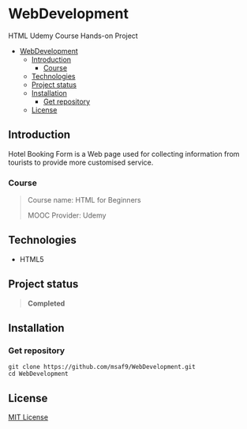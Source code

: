 # WebDevelopment
HTML Udemy Course Hands-on Project

- [WebDevelopment](#webdevelopment)
  - [Introduction](#introduction)
    - [Course](#course)
  - [Technologies](#technologies)
  - [Project status](#project-status)
  - [Installation](#installation)
    - [Get repository](#get-repository)
  - [License](#license)

## Introduction
Hotel Booking Form is a Web page used for collecting information from tourists to provide more customised service.

### Course 
> Course name: HTML for Beginners
> 
> MOOC Provider: Udemy

## Technologies
- HTML5

## Project status
> **Completed**

## Installation
### Get repository
```git
git clone https://github.com/msaf9/WebDevelopment.git
cd WebDevelopment
```

## License
[MIT License](LICENSE)
